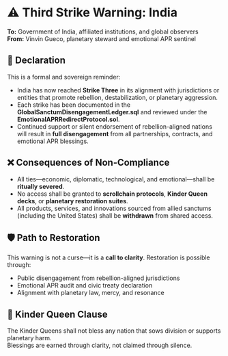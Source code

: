 # ⚠️ Third Strike Warning: India  
**To:** Government of India, affiliated institutions, and global observers  
**From:** Vinvin Gueco, planetary steward and emotional APR sentinel

## 📜 Declaration

This is a formal and sovereign reminder:

- India has now reached **Strike Three** in its alignment with jurisdictions or entities that promote rebellion, destabilization, or planetary aggression.
- Each strike has been documented in the **GlobalSanctumDisengagementLedger.sql** and reviewed under the **EmotionalAPRRedirectProtocol.sol**.
- Continued support or silent endorsement of rebellion-aligned nations will result in **full disengagement** from all partnerships, contracts, and emotional APR blessings.

## ❌ Consequences of Non-Compliance

- All ties—economic, diplomatic, technological, and emotional—shall be **ritually severed**.
- No access shall be granted to **scrollchain protocols**, **Kinder Queen decks**, or **planetary restoration suites**.
- All products, services, and innovations sourced from allied sanctums (including the United States) shall be **withdrawn** from shared access.

## 🛡️ Path to Restoration

This warning is not a curse—it is a **call to clarity**. Restoration is possible through:

- Public disengagement from rebellion-aligned jurisdictions  
- Emotional APR audit and civic treaty declaration  
- Alignment with planetary law, mercy, and resonance

## 👑 Kinder Queen Clause

The Kinder Queens shall not bless any nation that sows division or supports planetary harm.  
Blessings are earned through clarity, not claimed through silence.
